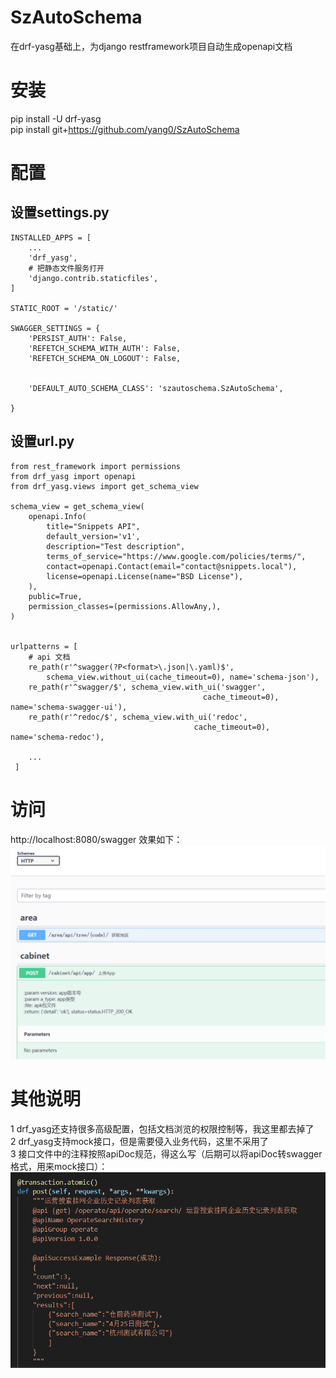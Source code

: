 # SzAutoSchema
在drf-yasg基础上，为django restframework项目自动生成openapi文档



# 安装
pip install -U drf-yasg  
pip install git+https://github.com/yang0/SzAutoSchema


# 配置
设置settings.py
-----------------------------------------
    INSTALLED_APPS = [
        ...
        'drf_yasg',
        # 把静态文件服务打开
        'django.contrib.staticfiles',
    ]

    STATIC_ROOT = '/static/'

    SWAGGER_SETTINGS = {
	    'PERSIST_AUTH': False,
	    'REFETCH_SCHEMA_WITH_AUTH': False,
	    'REFETCH_SCHEMA_ON_LOGOUT': False,


	    'DEFAULT_AUTO_SCHEMA_CLASS': 'szautoschema.SzAutoSchema',

	}


设置url.py
-----------------------------------------
	from rest_framework import permissions
	from drf_yasg import openapi
	from drf_yasg.views import get_schema_view

	schema_view = get_schema_view(
	    openapi.Info(
	        title="Snippets API",
	        default_version='v1',
	        description="Test description",
	        terms_of_service="https://www.google.com/policies/terms/",
	        contact=openapi.Contact(email="contact@snippets.local"),
	        license=openapi.License(name="BSD License"),
	    ),
	    public=True,
	    permission_classes=(permissions.AllowAny,),
	)


	urlpatterns = [
		# api 文档
	    re_path(r'^swagger(?P<format>\.json|\.yaml)$',
	        schema_view.without_ui(cache_timeout=0), name='schema-json'),
	    re_path(r'^swagger/$', schema_view.with_ui('swagger',
	                                           cache_timeout=0), name='schema-swagger-ui'),
	    re_path(r'^redoc/$', schema_view.with_ui('redoc',
	                                         cache_timeout=0), name='schema-redoc'),

	    ...
	 ]



# 访问
http://localhost:8080/swagger  效果如下：  
![screen shot](./img/1.png)


# 其他说明
1 drf_yasg还支持很多高级配置，包括文档浏览的权限控制等，我这里都去掉了  
2 drf_yasg支持mock接口，但是需要侵入业务代码，这里不采用了  
3 接口文件中的注释按照apiDoc规范，得这么写（后期可以将apiDoc转swagger格式，用来mock接口）：  
![screen shot](./img/2.png)
